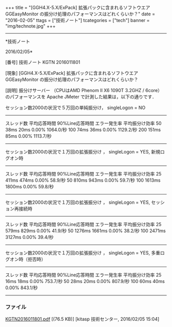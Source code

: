 ﻿+++
title = "[GGH4.X-5.X/ExPack] 拡張パックに含まれるソフトウエア GGEasyMonitor の振分け処理のパフォーマンスはどれくらいか？"
date = "2016-02-05"
ttags = ["技術ノート"]
tcategories = ["tech"]
banner = "img/technote.jpg"
+++

-----------------------------------------------------------------------------------------------------------------------------

*技術ノート

2016/02/05*


[番号]
技術ノート KGTN 2016011801

[現象]
[GGH4.X-5.X/ExPack] 拡張パックに含まれるソフトウエア GGEasyMonitor
の振分け処理のパフォーマンスはどれくらいか？

[説明]
振分けサーバー （CPUはAMD Phenom II X6 1090T 3.2GHZ / 6core）
のパフォーマンスを Apache JMeter で計測した結果は，以下の通りです．

セッション数2000の状況で５万回の単純振分け， singleLogon = NO

  ------------ -------------- ----------------- -------------- ----------------
   スレッド数   平均応答時間   90%Line応答時間   エラー発生率   平均振分け効率
       50           38ms            20ms            0.00%         1064.0/秒
      100           74ms            36ms            0.00%         1129.2/秒
      200          151ms            85ms            0.00%         1113.7/秒
  ------------ -------------- ----------------- -------------- ----------------

セッション数2000の状況で１万回の拡張振分け ， singleLogon = YES,
新規ログオン時

  ------------ -------------- ----------------- -------------- ----------------
   スレッド数   平均応答時間   90%Line応答時間   エラー発生率   平均振分け効率
       25          411ms            474ms           0.00%          58.9/秒
       50          810ms            943ms           0.00%          59.7/秒
      100          1613ms          1800ms           0.00%          59.8/秒
  ------------ -------------- ----------------- -------------- ----------------

セッション数2000の状況で１万回の拡張振分け ， singleLogon = YES,
セッション再接続時

  ------------ -------------- ----------------- -------------- ----------------
   スレッド数   平均応答時間   90%Line応答時間   エラー発生率   平均振分け効率
       25          579ms            829ms           0.00%          41.9/秒
       50          1276ms          1661ms           0.00%          38.2/秒
      100          2471ms          3127ms           0.00%          39.4/秒
  ------------ -------------- ----------------- -------------- ----------------

セッション数2000の状況で１万回の拡張振分け ， singleLogon = YES,
多重ログオン時（拒否時）

  ------------ -------------- ----------------- -------------- ----------------
   スレッド数   平均応答時間   90%Line応答時間   エラー発生率   平均振分け効率
       25           16ms            18ms            0.00%          753.7/秒
       50           28ms            20ms            0.00%          807.9/秒
      100           60ms            40ms            0.00%          843.1/秒
  ------------ -------------- ----------------- -------------- ----------------


### ファイル

 
 


[KGTN2016011801.pdf](http://techreport.kitasp.net/attachments/download/2452/KGTN2016011801.pdf)
 [(76.5 KB)] [kitasp 技術センター, 2016/02/05
15:04]


 


 

